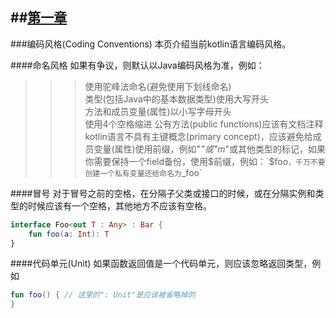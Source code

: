 ##[第一章](https://github.com/kymjs/KotlinDoc-cn#第一章)
---

###编码风格(Coding Conventions)
本页介绍当前kotlin语言编码风格。

####命名风格
如果有争议，则默认以Java编码风格为准，例如：
>>>使用驼峰法命名(避免使用下划线命名)  
>>>类型(包括Java中的基本数据类型)使用大写开头  
>>>方法和成员变量(属性)以小写字母开头  
>>>使用4个空格缩进
>>>公有方法(public functions)应该有文档注释
kotlin语言不具有主键概念(primary concept)，应该避免给成员变量(属性)使用前缀，例如"_"或"m_"或其他类型的标记，如果你需要保持一个field备份，使用$前缀，例如：`$foo`，千万不要创建一个私有变量还给命名为`_foo`  

####冒号
对于冒号之前的空格，在分隔子父类或接口的时候，或在分隔实例和类型的时候应该有一个空格，其他地方不应该有空格。    
```kotlin
interface Foo<out T : Any> : Bar { 
	fun foo(a: Int): T
}
```

####代码单元(Unit)
如果函数返回值是一个代码单元，则应该忽略返回类型，例如   
```kotlin
fun foo() { // 这里的": Unit"是应该被省略掉的
}
```
